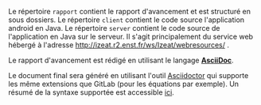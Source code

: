 Le répertoire `rapport` contient le rapport d'avancement et est structuré en sous dossiers.
Le répertoire `client` contient le code source l'application android en Java.
Le répertoire `server` contient le code source de l'application en Java sur le serveur. Il s'agit principalement du service web hébergé à l'adresse http://izeat.r2.enst.fr/ws/Izeat/webresources/ .

Le rapport d'avancement est rédigé  en utilisant le langage [**AsciiDoc**](http://asciidoc.org/).

Le document final sera généré en utilisant l'outil [Asciidoctor](http://asciidoctor.org/) qui supporte les même extensions que GitLab (pour les équations par exemple).
Un résumé de la syntaxe supportée est accessible [ici](http://asciidoctor.org/docs/asciidoc-syntax-quick-reference/).

